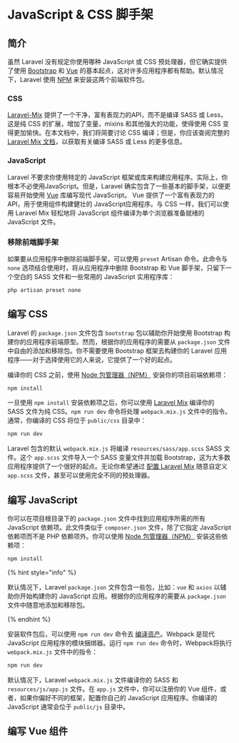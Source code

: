 # JavaScript & CSS 脚手架

## 简介

虽然 Laravel 没有规定你使用哪种 JavaScript 或 CSS 预处理器，但它确实提供了使用 [Bootstrap](https://getbootstrap.com/) 和 [Vue](https://vuejs.org/) 的基本起点，这对许多应用程序都有帮助。默认情况下，Laravel 使用 [NPM](https://www.npmjs.com/) 来安装这两个前端软件包。

### CSS

[Laravel-Mix](https://laravel.com/docs/5.8/mix) 提供了一个干净，富有表现力的API，而不是编译 SASS 或 Less，这是纯 CSS 的扩展，增加了变量，mixins 和其他强大的功能，使得使用 CSS 变得更加愉快。在本文档中，我们将简要讨论 CSS 编译；但是，你应该查阅完整的 [Laravel Mix 文档](https://laravel.com/docs/5.8/mix)，以获取有关编译 SASS 或 Less 的更多信息。

### JavaScript

Laravel 不要求你使用特定的 JavaScript 框架或库来构建应用程序。实际上，你根本不必使用JavaScript。但是，Laravel 确实包含了一些基本的脚手架，以便更容易开始使用 [Vue](https://vuejs.org/) 库编写现代 JavaScript。 Vue 提供了一个富有表现力的 API，用于使用组件构建健壮的 JavaScript应用程序。与 CSS 一样，我们可以使用 Laravel Mix 轻松地将 JavaScript 组件编译为单个浏览器准备就绪的 JavaScript 文件。

### 移除前端脚手架

如果要从应用程序中删除前端脚手架，可以使用 `preset` Artisan 命令。此命令与 `none` 选项结合使用时，将从应用程序中删除 Bootstrap 和 Vue 脚手架，只留下一个空白的 SASS 文件和一些常用的 JavaScript 实用程序库：

```bash
php artisan preset none
```

## 编写 CSS

Laravel 的 `package.json` 文件包含 `bootstrap` 包以辅助你开始使用 Bootstrap 构建你的应用程序前端原型。然而，根据你的应用程序的需要从 `package.json` 文件中自由的添加和移除包。你不需要使用 Bootstrap 框架去构建你的 Laravel 应用程序——对于选择使用它的人来说，它提供了一个好的起点。

编译你的 CSS 之前，使用 [Node 包管理器（NPM）](https://www.npmjs.com/) 安装你的项目前端依赖项：

```bash
npm install
```

一旦使用 `npm install` 安装依赖项之后，你可以使用 [Laravel Mix](https://laravel.com/docs/5.8/mix#working-with-stylesheets) 编译你的 SASS 文件为纯 CSS。`npm run dev` 命令将处理 `webpack.mix.js` 文件中的指令。通常，你编译的 CSS 将位于 `public/css` 目录中：

```bash
npm run dev
```

Laravel 包含的默认 `webpack.mix.js` 将编译 `resources/sass/app.scss` SASS 文件。这个 `app.scss` 文件导入一个 SASS 变量文件并加载 Bootstrap，这为大多数应用程序提供了一个很好的起点。无论你希望通过 [配置 Laravel Mix](https://laravel.com/docs/5.8/mix) 随意自定义 `app.scss` 文件，甚至可以使用完全不同的预处理器。

## 编写 JavaScript

你可以在项目根目录下的 `package.json` 文件中找到应用程序所需的所有 JavaScript 依赖项。此文件类似于 `composer.json` 文件，除了它指定 JavaScript 依赖项而不是 PHP 依赖项外。你可以使用 [Node 包管理器（NPM）](https://www.npmjs.com/) 安装这些依赖项：

```bash
npm install
```

{% hint style="info" %}

默认情况下，Laravel `package.json` 文件包含一些包，比如：`vue` 和 `axios` 以辅助你开始构建你的 JavaScript 应用。根据你的应用程序的需要从 `package.json` 文件中随意地添加和移除包。

{% endhint %}

安装软件包后，可以使用 `npm run dev` 命令去 [编译资产](https://laravel.com/docs/5.8/mix)。Webpack 是现代 JavaScript 应用程序的模块捆绑器。运行 `npm run dev` 命令时，Webpack将执行 `webpack.mix.js` 文件中的指令：

```bash
npm run dev
```

默认情况下，Laravel `webpack.mix.js` 文件编译你的 SASS 和 `resources/js/app.js` 文件。在 `app.js` 文件中，你可以注册你的 Vue 组件，或者，如果你偏好不同的框架，配置你自己的 JavaScript 应用程序。你编译的 JavaScript 通常会位于 `public/js` 目录中。

## 编写 Vue 组件
